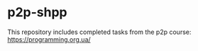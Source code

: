 # p2p-shpp
This repository includes completed tasks from the p2p course: https://programming.org.ua/
